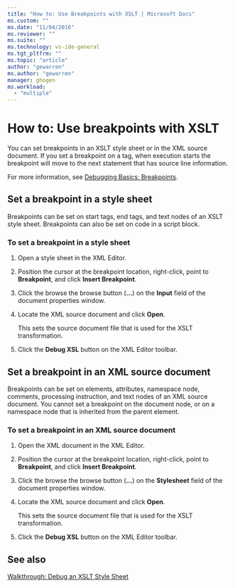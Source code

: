 ```yaml
---
title: "How to: Use Breakpoints with XSLT | Microsoft Docs"
ms.custom: ""
ms.date: "11/04/2016"
ms.reviewer: ""
ms.suite: ""
ms.technology: vs-ide-general
ms.tgt_pltfrm: ""
ms.topic: "article"
author: "gewarren"
ms.author: "gewarren"
manager: ghogen
ms.workload: 
  - "multiple"
---
```

# How to: Use breakpoints with XSLT

You can set breakpoints in an XSLT style sheet or in the XML source document. If you set a breakpoint on a tag, when execution starts the breakpoint will move to the next statement that has source line information.

For more information, see [Debugging Basics: Breakpoints](../debugger/using-breakpoints.md).

## Set a breakpoint in a style sheet

Breakpoints can be set on start tags, end tags, and text nodes of an XSLT style sheet. Breakpoints can also be set on code in a script block.  
  
### To set a breakpoint in a style sheet
  
1.  Open a style sheet in the XML Editor.  
  
2.  Position the cursor at the breakpoint location, right-click, point to **Breakpoint**, and click **Insert Breakpoint**.  
  
3.  Click the browse the browse button (**...**) on the **Input** field of the document properties window.  
  
4.  Locate the XML source document and click **Open**.  
  
     This sets the source document file that is used for the XSLT transformation.  
  
5.  Click the **Debug XSL** button on the XML Editor toolbar.  

## Set a breakpoint in an XML source document

Breakpoints can be set on elements, attributes, namespace node, comments, processing instruction, and text nodes of an XML source document. You cannot set a breakpoint on the document node, or on a namespace node that is inherited from the parent element.  

### To set a breakpoint in an XML source document

1.  Open the XML document in the XML Editor.  
  
2.  Position the cursor at the breakpoint location, right-click, point to **Breakpoint**, and click **Insert Breakpoint**.  
  
3.  Click the browse the browse button (**...**) on the **Stylesheet** field of the document properties window.  
  
4.  Locate the XML source document and click **Open**.  
  
     This sets the source document file that is used for the XSLT transformation.  
  
5.  Click the **Debug XSL** button on the XML Editor toolbar.  
 
## See also

[Walkthrough: Debug an XSLT Style Sheet](../xml-tools/walkthrough-debug-an-xslt-style-sheet.md)